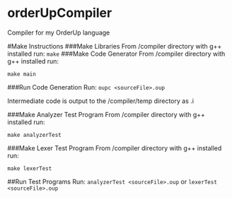 # orderUpCompiler
Compiler for my OrderUp language

#Make Instructions
###Make Libraries
  From /compiler directory with g++ installed run:
    ```
    make
    ```
###Make Code Generator
  From /compiler directory with g++ installed run:
  ```
  make main
  ```

###Run Code Generation
  Run: ```oupc <sourceFile>.oup```

  Intermediate code is output to the /compiler/temp directory as <sourceFile>.i

###Make Analyzer Test Program
From /compiler directory with g++ installed run:
  ```
  make analyzerTest
  ```
###Make Lexer Test Program
From /compiler directory with g++ installed run:
  ```
  make lexerTest
  ```
##Run Test Programs
Run: ```analyzerTest <sourceFile>.oup``` or ```lexerTest <sourceFile>.oup```
